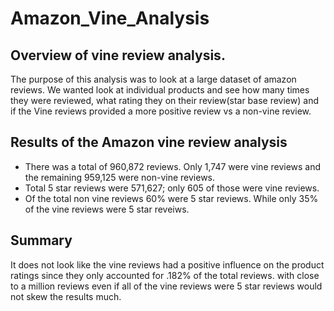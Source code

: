 # Amazon_Vine_Analysis

## Overview of vine review analysis.  
The purpose of this analysis was to look at a large dataset of amazon reviews.  We wanted look at individual products and see how many times they were reviewed, what rating they on their review(star base review) and if the Vine reviews provided a more positive review vs a non-vine review.   
   
## Results of the Amazon vine review analysis
- There was a total of 960,872 reviews. Only 1,747 were vine reviews and the remaining 959,125 were non-vine reviews.
- Total 5 star reviews were 571,627; only 605 of those were vine reviews.
- Of the total non vine reviews 60% were 5 star reviews.  While only 35% of the vine reviews were 5 star reveiws.

          
      
 ## Summary 
 It does not look like the vine reviews had a positive influence on the product ratings since they only accounted for .182% of the total reviews.  with close to a    million reviews even if all of the vine reviews were 5 star reviews would not skew the results much.
    
 
